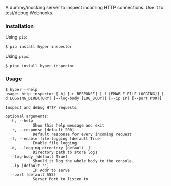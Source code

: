 A dummy/mocking server to inspect incoming HTTP connections. Use it to test/debug Webhooks.

### Installation

Using `pip`:

```bash
$ pip install hyper-inspector
```

Using `pipx`:

```bash
$ pipx install hyper-inspector
```

### Usage

```
$ hyper --help
usage: http_inspector [-h] [-r RESPONSE] [-f [ENABLE_FILE_LOGGING]] [-d LOGGING_DIRECTORY] [--log-body [LOG_BODY]] [--ip IP] [--port PORT]

Inspect and debug HTTP requests

optional arguments:
  -h, --help
            Show this help message and exit
  -r, --response [default 200]
            Default response for every incoming request
  -f, --enable-file-logging [default True]
            Enable file logging
  -d, --logging-directory [default .]
            Directory path to store logs
  --log-body [default True]
            Should it log the whole body to the console.
  --ip [default '']
            IP Addr to serve
  --port [default 555]
            Server Port to listen to
```
